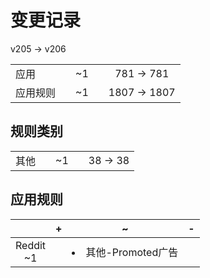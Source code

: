 # 变更记录

v205 -> v206

||||||
|-|:-:|:-:|:-:|:-:|
|应用||~1||781 -> 781|
|应用规则||~1||1807 -> 1807|

## 规则类别

||||||
|-|:-:|:-:|:-:|:-:|
|其他||~1||38 -> 38|

## 应用规则

||+|~|-|
|:-:|-|-|-|
|Reddit<br>~1||<li>其他-Promoted广告||
